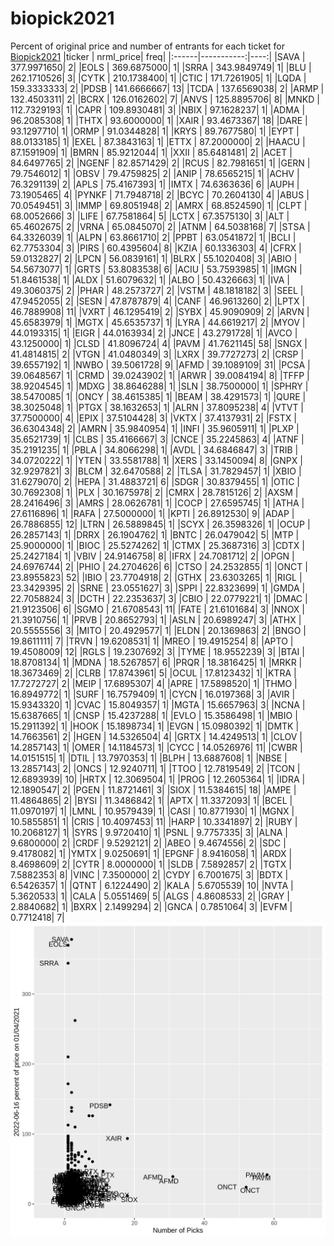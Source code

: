 # biopick2021
Percent of original price and number of entrants for each ticket for [Biopick2021](https://twitter.com/hashtag/Biopick2021)
|ticker |  nrml_price| freq|
|:------|-----------:|----:|
|SAVA   | 377.9971650|    2|
|EOLS   | 369.6875000|    1|
|SRRA   | 343.9849749|    1|
|BLU    | 262.1710526|    3|
|CYTK   | 210.1738400|    1|
|CTIC   | 171.7261905|    1|
|LQDA   | 159.3333333|    2|
|PDSB   | 141.6666667|   13|
|TCDA   | 137.6569038|    2|
|ARMP   | 132.4503311|    2|
|BCRX   | 126.0162602|    7|
|ANVS   | 125.8895706|    8|
|MNKD   | 112.7329193|    1|
|CAPR   | 109.8930481|    3|
|NBIX   |  97.1628237|    1|
|ADMA   |  96.2085308|    1|
|THTX   |  93.6000000|    1|
|XAIR   |  93.4673367|   18|
|DARE   |  93.1297710|    1|
|ORMP   |  91.0344828|    1|
|KRYS   |  89.7677580|    1|
|EYPT   |  88.0133185|    1|
|EXEL   |  87.3843163|    1|
|ETTX   |  87.2000000|    2|
|HAACU  |  87.1591909|    1|
|BMRN   |  85.9212044|    1|
|XXII   |  85.6481481|    2|
|ACET   |  84.6497765|    2|
|NGENF  |  82.8571429|    2|
|RCUS   |  82.7981651|    1|
|GERN   |  79.7546012|    1|
|OBSV   |  79.4759825|    2|
|ANIP   |  78.6565215|    1|
|ACHV   |  76.3291139|    2|
|APLS   |  75.4167393|    1|
|IMTX   |  74.6363636|    6|
|AUPH   |  73.1905465|    4|
|PYNKF  |  71.7948718|    2|
|BCYC   |  70.2604130|    4|
|ABUS   |  70.0549451|    3|
|IMMP   |  69.8051948|    2|
|AMRX   |  68.8524590|    1|
|CLPT   |  68.0052666|    3|
|LIFE   |  67.7581864|    5|
|LCTX   |  67.3575130|    3|
|ALT    |  65.4602675|    2|
|VRNA   |  65.0845070|    2|
|ATNM   |  64.5038168|    7|
|STSA   |  64.3326039|    1|
|ALPN   |  63.8661710|    2|
|PPBT   |  63.0541872|    1|
|BCLI   |  62.7753304|    3|
|PIRS   |  60.4395604|    8|
|KZIA   |  60.1336303|    4|
|CFRX   |  59.0132827|    2|
|LPCN   |  56.0839161|    1|
|BLRX   |  55.1020408|    3|
|ABIO   |  54.5673077|    1|
|GRTS   |  53.8083538|    6|
|ACIU   |  53.7593985|    1|
|IMGN   |  51.8461538|    1|
|ALDX   |  51.6079632|    1|
|ALBO   |  50.4326663|    1|
|IVA    |  49.3060375|    2|
|PHAR   |  48.2573727|    2|
|VSTM   |  48.1818182|    3|
|SEEL   |  47.9452055|    2|
|SESN   |  47.8787879|    4|
|CANF   |  46.9613260|    2|
|LPTX   |  46.7889908|   11|
|VXRT   |  46.1295419|    2|
|SYBX   |  45.9090909|    2|
|ARVN   |  45.6583979|    1|
|MGTX   |  45.6535737|    1|
|LYRA   |  44.6619217|    2|
|MYOV   |  44.0193315|    1|
|EIGR   |  44.0163934|    2|
|JNCE   |  43.2791728|    1|
|AVCO   |  43.1250000|    1|
|CLSD   |  41.8096724|    4|
|PAVM   |  41.7621145|   58|
|SNGX   |  41.4814815|    2|
|VTGN   |  41.0480349|    3|
|LXRX   |  39.7727273|    2|
|CRSP   |  39.6557192|    1|
|NWBO   |  39.5061728|    9|
|AFMD   |  39.1089109|   31|
|PCSA   |  39.0648567|    1|
|CRMD   |  39.0243902|    1|
|ARWR   |  39.0084194|    8|
|TFFP   |  38.9204545|    1|
|MDXG   |  38.8646288|    1|
|SLN    |  38.7500000|    1|
|SPHRY  |  38.5470085|    1|
|ONCY   |  38.4615385|    1|
|BEAM   |  38.4291573|    1|
|QURE   |  38.3025048|    1|
|PTGX   |  38.1632653|    1|
|ALRN   |  37.8095238|    4|
|VTVT   |  37.7500000|    4|
|EPIX   |  37.5104428|    3|
|VKTX   |  37.4137931|    2|
|FSTX   |  36.6304348|    2|
|AMRN   |  35.9840954|    1|
|INFI   |  35.9605911|    1|
|PLXP   |  35.6521739|    1|
|CLBS   |  35.4166667|    3|
|CNCE   |  35.2245863|    4|
|ATNF   |  35.2191235|    1|
|PBLA   |  34.8066298|    1|
|AVDL   |  34.6846847|    3|
|TRIB   |  34.0720222|    1|
|YTEN   |  33.5581788|    1|
|XERS   |  33.1450094|    8|
|GNPX   |  32.9297821|    3|
|BLCM   |  32.6470588|    2|
|TLSA   |  31.7829457|    1|
|XBIO   |  31.6279070|    2|
|HEPA   |  31.4883721|    6|
|SDGR   |  30.8379455|    1|
|OTIC   |  30.7692308|    1|
|PLX    |  30.1675978|    2|
|CMRX   |  28.7815126|    2|
|AXSM   |  28.2416496|    3|
|AMRS   |  28.0626781|    1|
|COCP   |  27.6595745|    1|
|ATHA   |  27.6116896|    1|
|RAFA   |  27.5000000|    1|
|KPTI   |  26.8912530|    9|
|ADAP   |  26.7886855|   12|
|LTRN   |  26.5889845|    1|
|SCYX   |  26.3598326|    1|
|OCUP   |  26.2857143|    1|
|DRRX   |  26.1904762|    1|
|BNTC   |  26.0479042|    5|
|MTP    |  25.9000000|    1|
|BIOC   |  25.5274262|    1|
|CTMX   |  25.3687316|    3|
|CDTX   |  25.2427184|    1|
|VBIV   |  24.9146758|    8|
|IFRX   |  24.7081712|    2|
|OPGN   |  24.6976744|    2|
|PHIO   |  24.2704626|    6|
|CTSO   |  24.2532855|    1|
|ONCT   |  23.8955823|   52|
|IBIO   |  23.7704918|    2|
|GTHX   |  23.6303265|    1|
|RIGL   |  23.3429395|    2|
|SRNE   |  23.0551627|    3|
|SPPI   |  22.8323699|    1|
|GMDA   |  22.7058824|    3|
|DCTH   |  22.2353637|    3|
|CBIO   |  22.0779221|    1|
|DMAC   |  21.9123506|    6|
|SGMO   |  21.6708543|   11|
|FATE   |  21.6101684|    3|
|NNOX   |  21.3910756|    1|
|PRVB   |  20.8652793|    1|
|ASLN   |  20.6989247|    3|
|ATHX   |  20.5555556|    3|
|MITO   |  20.4929577|    1|
|ELDN   |  20.1369863|    2|
|BNGO   |  19.8611111|    7|
|TRVN   |  19.6208531|    1|
|MREO   |  19.4915254|    8|
|APTO   |  19.4508009|   12|
|RGLS   |  19.2307692|    3|
|TYME   |  18.9552239|    3|
|BTAI   |  18.8708134|    1|
|MDNA   |  18.5267857|    6|
|PRQR   |  18.3816425|    1|
|MRKR   |  18.3673469|    2|
|CLRB   |  17.8743961|    5|
|OCUL   |  17.8123432|    1|
|KTRA   |  17.7272727|    2|
|MEIP   |  17.6895307|    4|
|APRE   |  17.5898520|    1|
|THMO   |  16.8949772|    1|
|SURF   |  16.7579409|    1|
|CYCN   |  16.0197368|    3|
|AVIR   |  15.9343320|    1|
|CVAC   |  15.8049357|    1|
|MGTA   |  15.6657963|    3|
|NCNA   |  15.6387665|    1|
|CNSP   |  15.4237288|    1|
|EVLO   |  15.3586498|    1|
|MBIO   |  15.2911392|    1|
|HOOK   |  15.1898734|    1|
|EVGN   |  15.0980392|    1|
|DMTK   |  14.7663561|    2|
|HGEN   |  14.5326504|    4|
|GRTX   |  14.4249513|    1|
|CLOV   |  14.2857143|    1|
|OMER   |  14.1184573|    1|
|CYCC   |  14.0526976|   11|
|CWBR   |  14.0151515|    1|
|DTIL   |  13.7970353|    1|
|BLPH   |  13.6887608|    1|
|NBSE   |  13.2857143|    2|
|ONCS   |  12.9240711|    1|
|TTOO   |  12.7819549|    2|
|TCON   |  12.6893939|   10|
|HRTX   |  12.3069504|    1|
|PROG   |  12.2605364|    1|
|IDRA   |  12.1890547|    2|
|PGEN   |  11.8721461|    3|
|SIOX   |  11.5384615|   18|
|AMPE   |  11.4864865|    2|
|BYSI   |  11.3486842|    1|
|APTX   |  11.3372093|    1|
|BCEL   |  11.0970197|    1|
|LMNL   |  10.9579439|    1|
|CASI   |  10.8771930|    1|
|MGNX   |  10.5855851|    1|
|CRIS   |  10.4097453|   11|
|HARP   |  10.3341897|    2|
|RUBY   |  10.2068127|    1|
|SYRS   |   9.9720410|    1|
|PSNL   |   9.7757335|    3|
|ALNA   |   9.6800000|    2|
|CRDF   |   9.5292121|    2|
|ABEO   |   9.4674556|    2|
|SDC    |   9.4178082|    1|
|YMTX   |   9.0250691|    1|
|EPGNF  |   8.9416058|    1|
|ARDX   |   8.4698609|    2|
|CYTR   |   8.0000000|    1|
|SLDB   |   7.5892857|    2|
|TGTX   |   7.5882353|    8|
|VINC   |   7.3500000|    2|
|CYDY   |   6.7001675|    3|
|BDTX   |   6.5426357|    1|
|QTNT   |   6.1224490|    2|
|KALA   |   5.6705539|   10|
|NVTA   |   5.3620533|    1|
|CALA   |   5.0551469|    5|
|ALGS   |   4.8608533|    2|
|GRAY   |   2.8840682|    1|
|BXRX   |   2.1499294|    2|
|GNCA   |   0.7851064|    3|
|EVFM   |   0.7712418|    7|
![retvspicks](biopicks.png?raw=true)

